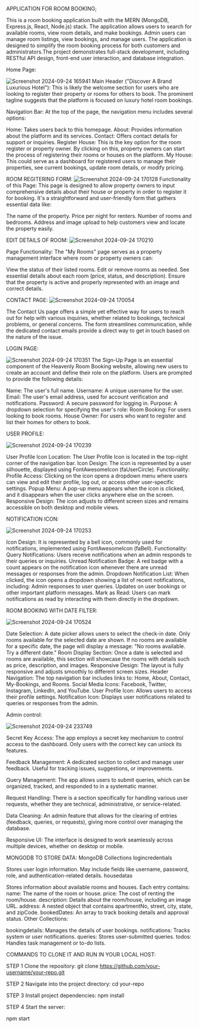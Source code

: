 APPLICATION FOR ROOM BOOKING;

This is a room booking application built with the MERN (MongoDB, Express.js, React, Node.js) stack. The application allows users to search for available rooms, view room details, and make bookings. Admin users can manage room listings, view bookings, and manage users. The application is designed to simplify the room booking process for both customers and administrators.The project demonstrates full-stack development, including RESTful API design, front-end user interaction, and database integration.

Home Page:

![Screenshot 2024-09-24 165941](https://github.com/user-attachments/assets/8bafb799-5552-4f8e-86f9-04a5659aaf81)
Main Header ("Discover A Brand Luxurious Hotel"): This is likely the welcome section for users who are looking to register their property or rooms for others to book. The prominent tagline suggests that the platform is focused on luxury hotel room bookings.

Navigation Bar: At the top of the page, the navigation menu includes several options:

Home: Takes users back to this homepage.
About: Provides information about the platform and its services.
Contact: Offers contact details for support or inquiries.
Register House: This is the key option for the room register or property owner. By clicking on this, property owners can start the process of registering their rooms or houses on the platform.
My House: This could serve as a dashboard for registered users to manage their properties, see current bookings, update room details, or modify pricing.

ROOM REGITERING FORM:
![Screenshot 2024-09-24 170128](https://github.com/user-attachments/assets/7ba9583c-5b42-417d-a48b-248690d33883)
Functionality of this Page:
This page is designed to allow property owners to input comprehensive details about their house or property in order to register it for booking. It's a straightforward and user-friendly form that gathers essential data like:

The name of the property.
Price per night for renters.
Number of rooms and bedrooms.
Address and image upload to help customers view and locate the property easily.

EDIT DETAILS OF ROOM:
![Screenshot 2024-09-24 170210](https://github.com/user-attachments/assets/8800b7ca-6027-475f-8dee-6760f4388f4b)

Page Functionality:
The "My Rooms" page serves as a property management interface where room or property owners can:

View the status of their listed rooms.
Edit or remove rooms as needed.
See essential details about each room (price, status, and description).
Ensure that the property is active and properly represented with an image and correct details.

CONTACT PAGE:
![Screenshot 2024-09-24 170054](https://github.com/user-attachments/assets/7ee97f56-f40f-45fa-bd3f-5a59130522c9)

The Contact Us page offers a simple yet effective way for users to reach out for help with various inquiries, whether related to bookings, technical problems, or general concerns. The form streamlines communication, while the dedicated contact emails provide a direct way to get in touch based on the nature of the issue.

LOGIN PAGE:

![Screenshot 2024-09-24 170351](https://github.com/user-attachments/assets/20ec6355-a705-458f-b62e-6eebd151156b)
The Sign-Up Page is an essential component of the Heavenly Room Booking website, allowing new users to create an account and define their role on the platform. Users are prompted to provide the following details:

Name: The user's full name.
Username: A unique username for the user.
Email: The user's email address, used for account verification and notifications.
Password: A secure password for logging in.
Purpose: A dropdown selection for specifying the user's role:
Room Booking: For users looking to book rooms.
House Owner: For users who want to register and list their homes for others to book.

USER PROFILE:

![Screenshot 2024-09-24 170239](https://github.com/user-attachments/assets/6874d301-6602-4513-a127-da4e8589c645)


User Profile Icon
Location: The User Profile Icon is located in the top-right corner of the navigation bar.
Icon Design: The icon is represented by a user silhouette, displayed using FontAwesomeIcon (faUserCircle).
Functionality:
Profile Access: Clicking on the icon opens a dropdown menu where users can view and edit their profile, log out, or access other user-specific settings.
Popup Menu: A pop-up menu appears when the icon is clicked, and it disappears when the user clicks anywhere else on the screen.
Responsive Design: The icon adjusts to different screen sizes and remains accessible on both desktop and mobile views.

NOTIFICATION ICON:

![Screenshot 2024-09-24 170253](https://github.com/user-attachments/assets/fda26168-476a-4bd0-b2e7-d2ecef77e0ff)

Icon Design: It is represented by a bell icon, commonly used for notifications, implemented using FontAwesomeIcon (faBell).
Functionality:
Query Notifications: Users receive notifications when an admin responds to their queries or inquiries.
Unread Notification Badge: A red badge with a count appears on the notification icon whenever there are unread messages or responses from the admin.
Dropdown Notification List: When clicked, the icon opens a dropdown showing a list of recent notifications, including:
Admin responses to user queries.
Updates on user bookings or other important platform messages.
Mark as Read: Users can mark notifications as read by interacting with them directly in the dropdown.

ROOM BOOKING WITH DATE FILTER:

![Screenshot 2024-09-24 170524](https://github.com/user-attachments/assets/6ae53f81-dc10-4d17-85ec-1d8a19215d4b)

Date Selection:
A date picker allows users to select the check-in date. Only rooms available for the selected date are shown.
If no rooms are available for a specific date, the page will display a message: "No rooms available. Try a different date."
Room Display Section:
Once a date is selected and rooms are available, this section will showcase the rooms with details such as price, description, and images.
Responsive Design:
The layout is fully responsive and adjusts smoothly to different screen sizes.
Header Navigation:
The top navigation bar includes links to:
Home, About, Contact, My-Bookings, and Rooms.
Social Media Icons: Facebook, Twitter, Instagram, LinkedIn, and YouTube.
User Profile Icon: Allows users to access their profile settings.
Notification Icon: Displays user notifications related to queries or responses from the admin.

Admin control:

![Screenshot 2024-09-24 233749](https://github.com/user-attachments/assets/a7c0877b-c370-47dd-ae27-190e2d7148b2)

Secret Key Access: The app employs a secret key mechanism to control access to the dashboard. Only users with the correct key can unlock its features.

Feedback Management: A dedicated section to collect and manage user feedback. Useful for tracking issues, suggestions, or improvements.

Query Management: The app allows users to submit queries, which can be organized, tracked, and responded to in a systematic manner.

Request Handling: There is a section specifically for handling various user requests, whether they are technical, administrative, or service-related.

Data Cleaning: An admin feature that allows for the clearing of entries (feedback, queries, or requests), giving more control over managing the database.

Responsive UI: The interface is designed to work seamlessly across multiple devices, whether on desktop or mobile.

MONGODB TO STORE DATA:
MongoDB Collections
logincredentials

Stores user login information.
May include fields like username, password, role, and authentication-related details.
housedatas

Stores information about available rooms and houses.
Each entry contains:
name: The name of the room or house.
price: The cost of renting the room/house.
description: Details about the room/house, including an image URL.
address: A nested object that contains apartmentNo, street, city, state, and zipCode.
bookedDates: An array to track booking details and approval status.
Other Collections:

bookingdetails: Manages the details of user bookings.
notifications: Tracks system or user notifications.
queries: Stores user-submitted queries.
todos: Handles task management or to-do lists.




COMMANDS TO CLONE IT AND RUN IN YOUR LOCAL HOST:

STEP 1 Clone the repository:
git clone https://github.com/your-username/your-repo.git

STEP 2 Navigate into the project directory:
cd your-repo

STEP 3 Install project dependencies:
npm install

STEP 4 Start the server:

npm start

